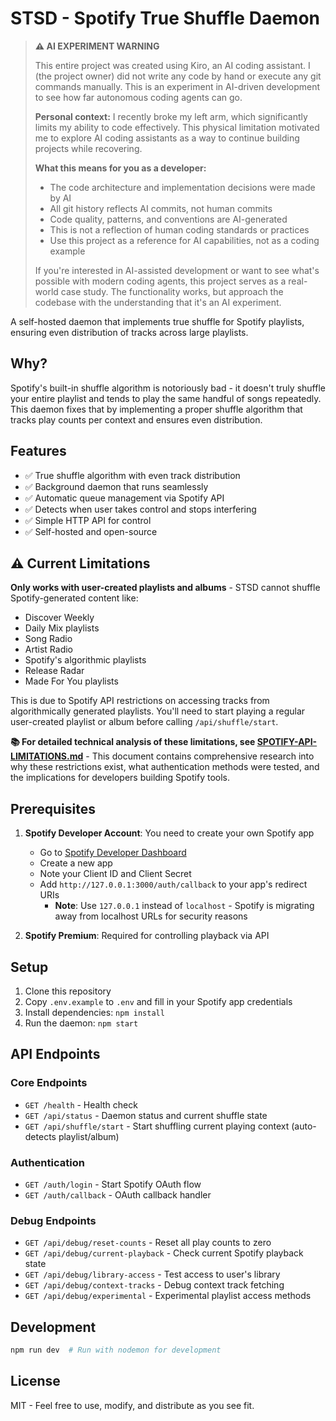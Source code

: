 # STSD - Spotify True Shuffle Daemon

> **⚠️ AI EXPERIMENT WARNING**
> 
> This entire project was created using Kiro, an AI coding assistant. I (the project owner) did not write any code by hand or execute any git commands manually. This is an experiment in AI-driven development to see how far autonomous coding agents can go.
> 
> **Personal context:** I recently broke my left arm, which significantly limits my ability to code effectively. This physical limitation motivated me to explore AI coding assistants as a way to continue building projects while recovering.
> 
> **What this means for you as a developer:**
> - The code architecture and implementation decisions were made by AI
> - All git history reflects AI commits, not human commits
> - Code quality, patterns, and conventions are AI-generated
> - This is not a reflection of human coding standards or practices
> - Use this project as a reference for AI capabilities, not as a coding example
> 
> If you're interested in AI-assisted development or want to see what's possible with modern coding agents, this project serves as a real-world case study. The functionality works, but approach the codebase with the understanding that it's an AI experiment.

A self-hosted daemon that implements true shuffle for Spotify playlists, ensuring even distribution of tracks across large playlists.

## Why?

Spotify's built-in shuffle algorithm is notoriously bad - it doesn't truly shuffle your entire playlist and tends to play the same handful of songs repeatedly. This daemon fixes that by implementing a proper shuffle algorithm that tracks play counts per context and ensures even distribution.

## Features

- ✅ True shuffle algorithm with even track distribution
- ✅ Background daemon that runs seamlessly
- ✅ Automatic queue management via Spotify API
- ✅ Detects when user takes control and stops interfering
- ✅ Simple HTTP API for control
- ✅ Self-hosted and open-source

## ⚠️ Current Limitations

**Only works with user-created playlists and albums** - STSD cannot shuffle Spotify-generated content like:
- Discover Weekly
- Daily Mix playlists
- Song Radio
- Artist Radio
- Spotify's algorithmic playlists
- Release Radar
- Made For You playlists

This is due to Spotify API restrictions on accessing tracks from algorithmically generated playlists. You'll need to start playing a regular user-created playlist or album before calling `/api/shuffle/start`.

**📚 For detailed technical analysis of these limitations, see [SPOTIFY-API-LIMITATIONS.md](SPOTIFY-API-LIMITATIONS.md)** - This document contains comprehensive research into why these restrictions exist, what authentication methods were tested, and the implications for developers building Spotify tools.

## Prerequisites

1. **Spotify Developer Account**: You need to create your own Spotify app
   - Go to [Spotify Developer Dashboard](https://developer.spotify.com/dashboard)
   - Create a new app
   - Note your Client ID and Client Secret
   - Add `http://127.0.0.1:3000/auth/callback` to your app's redirect URIs
     - **Note**: Use `127.0.0.1` instead of `localhost` - Spotify is migrating away from localhost URLs for security reasons

2. **Spotify Premium**: Required for controlling playback via API

## Setup

1. Clone this repository
2. Copy `.env.example` to `.env` and fill in your Spotify app credentials
3. Install dependencies: `npm install`
4. Run the daemon: `npm start`



## API Endpoints

### Core Endpoints
- `GET /health` - Health check
- `GET /api/status` - Daemon status and current shuffle state
- `GET /api/shuffle/start` - Start shuffling current playing context (auto-detects playlist/album)

### Authentication
- `GET /auth/login` - Start Spotify OAuth flow
- `GET /auth/callback` - OAuth callback handler

### Debug Endpoints
- `GET /api/debug/reset-counts` - Reset all play counts to zero
- `GET /api/debug/current-playback` - Check current Spotify playback state
- `GET /api/debug/library-access` - Test access to user's library
- `GET /api/debug/context-tracks` - Debug context track fetching
- `GET /api/debug/experimental` - Experimental playlist access methods

## Development

```bash
npm run dev  # Run with nodemon for development
```

## License

MIT - Feel free to use, modify, and distribute as you see fit.